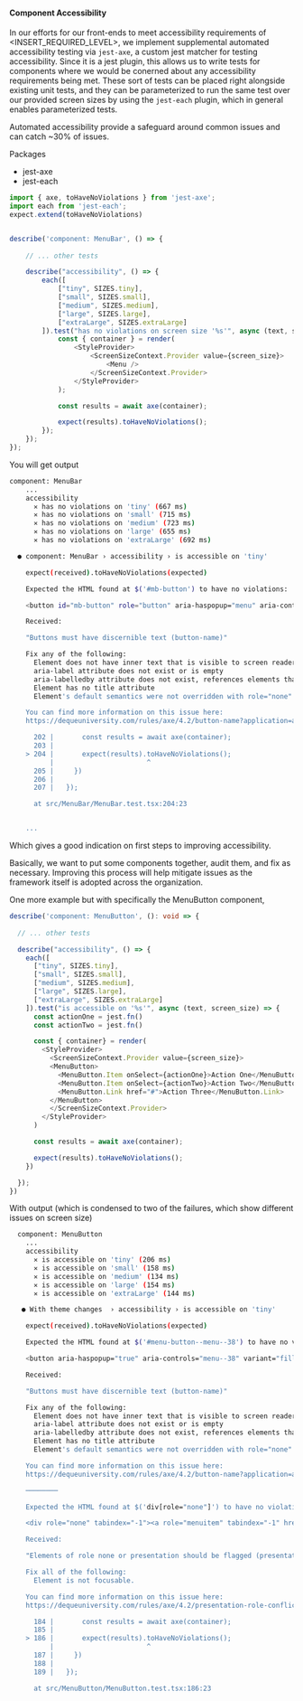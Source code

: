 #### Component Accessibility

In our efforts for our front-ends to meet accessibility requirements of <INSERT_REQUIRED_LEVEL>, we implement supplemental automated accessibility testing via `jest-axe`, a custom jest matcher for testing accessibility. Since it is a jest plugin, this allows us to write tests for components where we would be conerned about any accessibility requirements being met. These sort of tests can be placed right alongside existing unit tests, and they can be parameterized to run the same test over our provided screen sizes by using the `jest-each` plugin, which in general enables parameterized tests.

Automated accessibility provide a safeguard around common issues and can catch ~30% of issues.

Packages
- jest-axe
- jest-each

```typescript
import { axe, toHaveNoViolations } from 'jest-axe';
import each from 'jest-each';
expect.extend(toHaveNoViolations)


describe('component: MenuBar', () => {
    
    // ... other tests

    describe("accessibility", () => {
        each([
            ["tiny", SIZES.tiny],
            ["small", SIZES.small],
            ["medium", SIZES.medium],
            ["large", SIZES.large],
            ["extraLarge", SIZES.extraLarge]
        ]).test("has no violations on screen size '%s'", async (text, screen_size) => {
            const { container } = render(
                <StyleProvider>
                    <ScreenSizeContext.Provider value={screen_size}>
                        <Menu />
                    </ScreenSizeContext.Provider>
                </StyleProvider>
            );

            const results = await axe(container);

            expect(results).toHaveNoViolations();
        });
    });
});

```

You will get output
```bash
component: MenuBar
    ...
    accessibility
      ✕ has no violations on 'tiny' (667 ms)
      ✕ has no violations on 'small' (715 ms)
      ✕ has no violations on 'medium' (723 ms)
      ✕ has no violations on 'large' (655 ms)
      ✕ has no violations on 'extraLarge' (692 ms)

  ● component: MenuBar › accessibility › is accessible on 'tiny'

    expect(received).toHaveNoViolations(expected)

    Expected the HTML found at $('#mb-button') to have no violations:

    <button id="mb-button" role="button" aria-haspopup="menu" aria-controls="mb-popup" type="button" class="sc-gyUeRy fUyNFh">

    Received:

    "Buttons must have discernible text (button-name)"

    Fix any of the following:
      Element does not have inner text that is visible to screen readers
      aria-label attribute does not exist or is empty
      aria-labelledby attribute does not exist, references elements that do not exist or references elements that are empty
      Element has no title attribute
      Element's default semantics were not overridden with role="none" or role="presentation"

    You can find more information on this issue here: 
    https://dequeuniversity.com/rules/axe/4.2/button-name?application=axeAPI

      202 |       const results = await axe(container);
      203 |
    > 204 |       expect(results).toHaveNoViolations();
          |                       ^
      205 |     })
      206 |
      207 |   });

      at src/MenuBar/MenuBar.test.tsx:204:23


    ...
```

Which gives a good indication on first steps to improving accessibility.

Basically, we want to put some components together, audit them, and fix as necessary. Improving this process will help mitigate issues as the framework itself is adopted across the organization.

One more example but with specifically the MenuButton component,
```typescript
describe('component: MenuButton', (): void => {
  
  // ... other tests

  describe("accessibility", () => {
    each([
      ["tiny", SIZES.tiny],
      ["small", SIZES.small],
      ["medium", SIZES.medium],
      ["large", SIZES.large],
      ["extraLarge", SIZES.extraLarge]
    ]).test("is accessible on '%s'", async (text, screen_size) => {
      const actionOne = jest.fn()
      const actionTwo = jest.fn()

      const { container} = render(
        <StyleProvider>
          <ScreenSizeContext.Provider value={screen_size}>
          <MenuButton>
            <MenuButton.Item onSelect={actionOne}>Action One</MenuButton.Item>
            <MenuButton.Item onSelect={actionTwo}>Action Two</MenuButton.Item>
            <MenuButton.Link href="#">Action Three</MenuButton.Link>
          </MenuButton>
          </ScreenSizeContext.Provider>
        </StyleProvider>
      )

      const results = await axe(container);

      expect(results).toHaveNoViolations();
    })

  });
})

```

With output (which is condensed to two of the failures, which show different issues on screen size)
```bash
  component: MenuButton
    ...
    accessibility
      ✕ is accessible on 'tiny' (206 ms)
      ✕ is accessible on 'small' (158 ms)
      ✕ is accessible on 'medium' (134 ms)
      ✕ is accessible on 'large' (154 ms)
      ✕ is accessible on 'extraLarge' (144 ms)

   ● With theme changes  › accessibility › is accessible on 'tiny'

    expect(received).toHaveNoViolations(expected)

    Expected the HTML found at $('#menu-button--menu--38') to have no violations:

    <button aria-haspopup="true" aria-controls="menu--38" variant="filled" class="sc-fHYxKZ itpwSe" data-reach-menu-button="" type="button" id="menu-button--menu--38">

    Received:

    "Buttons must have discernible text (button-name)"

    Fix any of the following:
      Element does not have inner text that is visible to screen readers
      aria-label attribute does not exist or is empty
      aria-labelledby attribute does not exist, references elements that do not exist or references elements that are empty
      Element has no title attribute
      Element's default semantics were not overridden with role="none" or role="presentation"

    You can find more information on this issue here: 
    https://dequeuniversity.com/rules/axe/4.2/button-name?application=axeAPI

    ────────

    Expected the HTML found at $('div[role="none"]') to have no violations:

    <div role="none" tabindex="-1"><a role="menuitem" tabindex="-1" href="#" data-reach-menu-link="" data-reach-menu-item="" data-valuetext="Action Three" id="option-2--menu--38">Action Three</a></div>

    Received:

    "Elements of role none or presentation should be flagged (presentation-role-conflict)"

    Fix all of the following:
      Element is not focusable.

    You can find more information on this issue here: 
    https://dequeuniversity.com/rules/axe/4.2/presentation-role-conflict?application=axeAPI

      184 |       const results = await axe(container);
      185 |
    > 186 |       expect(results).toHaveNoViolations();
          |                       ^
      187 |     })
      188 |
      189 |   });

      at src/MenuButton/MenuButton.test.tsx:186:23
```
